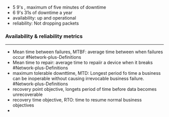 - 5 9's , maximum of five minutes of downtime 
- 6 9's 31s of downtime a year
- availability: up and operational 
- reliability: Not dropping packets

### Availability & reliability metrics
---
- Mean time between failures, MTBF: average time between when failures occur #Network-plus-Definitions 
- Mean time to repair: average time to repaiir a device when it breaks  #Network-plus-Definitions 
- maximum tolerable downttime, MTD:  Longest period fo time a business can be inoperable without causing irrevocable business failure. #Network-plus-Definitions 
- recovery point objective, longets period of time before data becomes unrecoverable
- recovery time objective, RTO: time to resume normal business objectives
- 